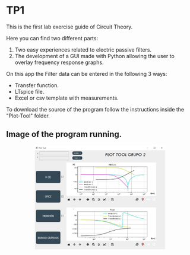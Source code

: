 # TP1

This is the first lab exercise guide of Circuit Theory.

Here you can find two different parts:
1) Two easy experiences related to electric passive filters. 
2) The development of a GUI made with Python allowing the user to overlay frequency response graphs. 

On this app the Filter data can be entered in the following 3 ways:

- Transfer function.
- LTspice file.
- Excel or csv template with measurements.

To download the source of the program follow the instructions inside the "Plot-Tool" folder.

## Image of the program running.

<div align="center">
<img src="./images/PlotTool.PNG" width="70%">
</div>